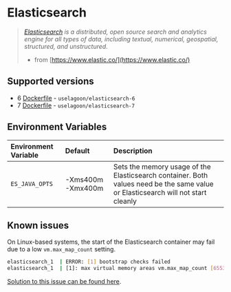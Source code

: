 # Elasticsearch

> [_Elasticsearch_](https://www.elastic.co/) _is a distributed, open source search and analytics engine for all types of data, including textual, numerical, geospatial, structured, and unstructured._
>
> * from [https://www.elastic.co/](https://www.elastic.co/)

## Supported versions

* 6 [Dockerfile](https://github.com/uselagoon/lagoon-images/blob/main/images/elasticsearch/6.Dockerfile) - `uselagoon/elasticsearch-6`
* 7 [Dockerfile](https://github.com/uselagoon/lagoon-images/blob/main/images/elasticsearch/7.Dockerfile) - `uselagoon/elasticsearch-7`


## Environment Variables

| Environment Variable |      Default      |                                                           Description                                                            |
| :------------------- | :---------------- | :------------------------------------------------------------------------------------------------------------------------------- |
| `ES_JAVA_OPTS`       | -Xms400m -Xmx400m | Sets the memory usage of the Elasticsearch container. Both values need be the same value or Elasticsearch will not start cleanly |


## Known issues

On Linux-based systems, the start of the Elasticsearch container may fail due to a low `vm.max_map_count` setting.

```bash
elasticsearch_1  | ERROR: [1] bootstrap checks failed
elasticsearch_1  | [1]: max virtual memory areas vm.max_map_count [65530] is too low, increase to at least [262144]
```

[Solution to this issue can be found here](https://www.elastic.co/guide/en/elasticsearch/reference/current/docker.html#_set_vm_max_map_count_to_at_least_262144).

